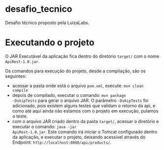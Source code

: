 # desafio_tecnico
Desafio técnico proposto pela LuizaLabs.

# Executando o projeto
O JAR Executável da aplicação fica dentro do diretório <code>target/</code> com o nome <code>ApiRest-1.0.jar</code>.

Os comandos para execução do projeto, desde a compilação, são os seguintes:
  - acessar a pasta onde está o arquivo <code>pom.xml</code>, execute: <code>mvn clean compile</code>
  - depois de compilado, executar o comando: <code>mvn package -DskipTests</code> para gerar o arquivo JAR. O parâmetro <code>-DskipTests</code> foi adicionado, pois existem alguns testes que validam o retorno da api, e como até aqui ainda não estamos com o projeto em execução, pulamos o teste.
  - com o arquivo JAR criado dentro da pasta <code>target/</code>, acessar o diretório e executar o comando: <code>java -jar ApiRest-1.0.jar</code>. Este comando irá iniciar o Tomcat configurado dentro da aplicação, e executar o projeto, deixando acessível através do Endpoint: <code>http://localhost:8080/api/products/</code>.
